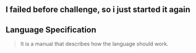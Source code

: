 ## I failed before challenge, so i just started it again

## Language Specification

> It is a manual that describes how the language should work.

## <script> does not a self closing tag & it can be at the bottom of the <body>

> good

## 'hello' and "hello" are the same

> Yeah,
